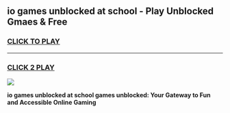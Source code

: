 
## io games unblocked at school - Play Unblocked Gmaes & Free
<h3>
<a href="https://premium.freeplayer.one?title=io_games_unblocked_at_school&ref=20F">CLICK TO PLAY</a></h3>
<hr>

<h3>
<a href="https://premium.freeplayer.one?title=io_games_unblocked_at_school&ref=20F">CLICK 2 PLAY</a>
  
</h3>

<a href="https://premium.freeplayer.one?title=io_games_unblocked_at_school&ref=20F/"><img src="https://clearcache.store/games.png"></a>


**io games unblocked at school games unblocked: Your Gateway to Fun and Accessible Online Gaming**
